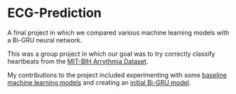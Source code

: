 # ECG-Prediction
A final project in which we compared various machine learning models with a Bi-GRU neural network.

This was a group project in which our goal was to try correctly classify heartbeats from the [MIT-BIH Arrythmia Dataset](https://www.physionet.org/content/mitdb/1.0.0/).

My contributions to the project included experimenting with some [baseline machine learning models](Baseline.ipynb) and creating an [initial Bi-GRU model](BiGRU.ipynb).


